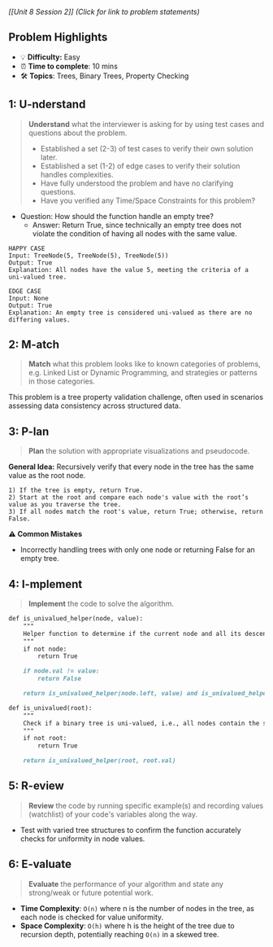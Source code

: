 *[[Unit 8 Session 2]] (Click for link to problem statements)*

## Problem Highlights

* 💡 **Difficulty:** Easy
* ⏰ **Time to complete**: 10 mins
* 🛠️ **Topics**: Trees, Binary Trees, Property Checking
    
## 1: U-nderstand

> **Understand** what the interviewer is asking for by using test cases and questions about the problem.
> - Established a set (2-3) of test cases to verify their own solution later.
> - Established a set (1-2) of edge cases to verify their solution handles complexities.
> - Have fully understood the problem and have no clarifying questions.
> - Have you verified any Time/Space Constraints for this problem?

- Question: How should the function handle an empty tree?
    - Answer: Return True, since technically an empty tree does not violate the condition of having all nodes with the same value.

```
HAPPY CASE
Input: TreeNode(5, TreeNode(5), TreeNode(5))
Output: True
Explanation: All nodes have the value 5, meeting the criteria of a uni-valued tree.

EDGE CASE
Input: None
Output: True
Explanation: An empty tree is considered uni-valued as there are no differing values.
```

## 2: M-atch

> **Match** what this problem looks like to known categories of problems, e.g. Linked List or Dynamic Programming, and strategies or patterns in those categories.

This problem is a tree property validation challenge, often used in scenarios assessing data consistency across structured data.

## 3: P-lan

> **Plan** the solution with appropriate visualizations and pseudocode.

**General Idea:** Recursively verify that every node in the tree has the same value as the root node.

```
1) If the tree is empty, return True.
2) Start at the root and compare each node's value with the root’s value as you traverse the tree.
3) If all nodes match the root's value, return True; otherwise, return False.
```

**⚠️ Common Mistakes**

- Incorrectly handling trees with only one node or returning False for an empty tree.

## 4: I-mplement

> **Implement** the code to solve the algorithm.

```markdown
def is_univalued_helper(node, value):
    """
    Helper function to determine if the current node and all its descendants have the same value.
    """
    if not node:
        return True

    if node.val != value:
        return False

    return is_univalued_helper(node.left, value) and is_univalued_helper(node.right, value)

def is_univalued(root):
    """
    Check if a binary tree is uni-valued, i.e., all nodes contain the same value.
    """
    if not root:
        return True

    return is_univalued_helper(root, root.val)
```

## 5: R-eview

> **Review** the code by running specific example(s) and recording values (watchlist) of your code's variables along the way.

- Test with varied tree structures to confirm the function accurately checks for uniformity in node values.

## 6: E-valuate

> **Evaluate** the performance of your algorithm and state any strong/weak or future potential work.

* **Time Complexity**: `O(n)` where n is the number of nodes in the tree, as each node is checked for value uniformity.
* **Space Complexity**: `O(h)` where h is the height of the tree due to recursion depth, potentially reaching `O(n)` in a skewed tree.
